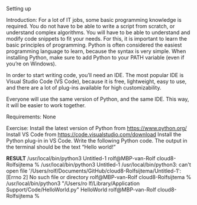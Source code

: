 Setting up

Introduction:
For a lot of IT jobs, some basic programming knowledge is required. You do not have to be able to write a script from scratch, or understand complex algorithms. You will have to be able to understand and modify code snippets to fit your needs.
For this, it is important to learn the basic principles of programming. Python is often considered the easiest programming language to learn, because the syntax is very simple.
When installing Python, make sure to add Python to your PATH variable (even if you’re on Windows).

In order to start writing code, you’ll need an IDE. The most popular IDE is Visual Studio Code (VS Code), because it is free, lightweight, easy to use, and there are a lot of plug-ins available for high customizability.

Everyone will use the same version of Python, and the same IDE. This way, it will be easier to work together.

Requirements:
None

Exercise:
Install the latest version of Python from https://www.python.org/
Install VS Code from https://code.visualstudio.com/download
Install the Python plug-in in VS Code.
Write the following Python code. The output in the terminal should be the text “Hello world!”


**RESULT**
/usr/local/bin/python3 Untitled-1
rolf@MBP-van-Rolf cloud8-Rolfsijtema % /usr/local/bin/python3 Untitled-1
/usr/local/bin/python3: can't open file '/Users/rolf/Documents/GitHub/cloud8-Rolfsijtema/Untitled-1': [Errno 2] No such file or directory
rolf@MBP-van-Rolf cloud8-Rolfsijtema % /usr/local/bin/python3 "/Users/ro
lf/Library/Application Support/Code/HelloWorld.py"
HelloWorld
rolf@MBP-van-Rolf cloud8-Rolfsijtema %  


